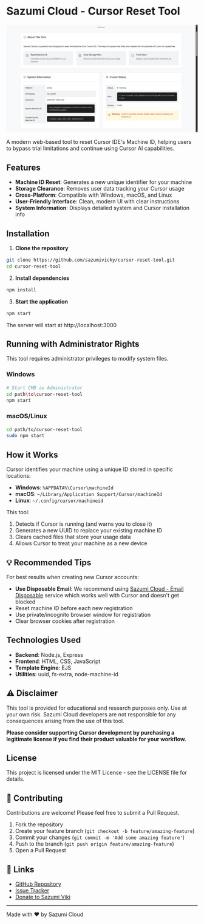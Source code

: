 # Sazumi Cloud - Cursor Reset Tool

![Sazumi Cloud Cursor Reset Tool Preview](./src/preview.png)

A modern web-based tool to reset Cursor IDE's Machine ID, helping users to bypass trial limitations and continue using Cursor AI capabilities.

## Features

- **Machine ID Reset**: Generates a new unique identifier for your machine
- **Storage Clearance**: Removes user data tracking your Cursor usage
- **Cross-Platform**: Compatible with Windows, macOS, and Linux
- **User-Friendly Interface**: Clean, modern UI with clear instructions
- **System Information**: Displays detailed system and Cursor installation info

## Installation

1. **Clone the repository**

```bash
git clone https://github.com/sazumivicky/cursor-reset-tool.git
cd cursor-reset-tool
```

2. **Install dependencies**

```bash
npm install
```

3. **Start the application**

```bash
npm start
```

The server will start at http://localhost:3000

## Running with Administrator Rights

This tool requires administrator privileges to modify system files.

### Windows
```bash
# Start CMD as Administrator
cd path\to\cursor-reset-tool
npm start
```

### macOS/Linux
```bash
cd path/to/cursor-reset-tool
sudo npm start
```

## How it Works

Cursor identifies your machine using a unique ID stored in specific locations:

- **Windows**: `%APPDATA%\Cursor\machineId`
- **macOS**: `~/Library/Application Support/Cursor/machineId`
- **Linux**: `~/.config/cursor/machineid`

This tool:
1. Detects if Cursor is running (and warns you to close it)
2. Generates a new UUID to replace your existing machine ID
3. Clears cached files that store your usage data
4. Allows Cursor to treat your machine as a new device

## 💡 Recommended Tips

For best results when creating new Cursor accounts:

- **Use Disposable Email**: We recommend using [Sazumi Cloud - Email Disposable](https://mail.sazumi.com) service which works well with Cursor and doesn't get blocked
- Reset machine ID before each new registration
- Use private/incognito browser window for registration
- Clear browser cookies after registration

## Technologies Used

- **Backend**: Node.js, Express
- **Frontend**: HTML, CSS, JavaScript
- **Template Engine**: EJS
- **Utilities**: uuid, fs-extra, node-machine-id

## ⚠️ Disclaimer

This tool is provided for educational and research purposes only. Use at your own risk. Sazumi Cloud developers are not responsible for any consequences arising from the use of this tool.

**Please consider supporting Cursor development by purchasing a legitimate license if you find their product valuable for your workflow.**

## License

This project is licensed under the MIT License - see the LICENSE file for details.

## 🤝 Contributing

Contributions are welcome! Please feel free to submit a Pull Request.

1. Fork the repository
2. Create your feature branch (`git checkout -b feature/amazing-feature`)
3. Commit your changes (`git commit -m 'Add some amazing feature'`)
4. Push to the branch (`git push origin feature/amazing-feature`)
5. Open a Pull Request

## 🔗 Links

- [GitHub Repository](https://github.com/sazumivicky/cursor-reset-tool)
- [Issue Tracker](https://github.com/sazumivicky/cursor-reset-tool/issues)
- [Donate to Sazumi Viki](https://sociabuzz.com/sazumi/tribe)

---

Made with ❤️ by Sazumi Cloud 